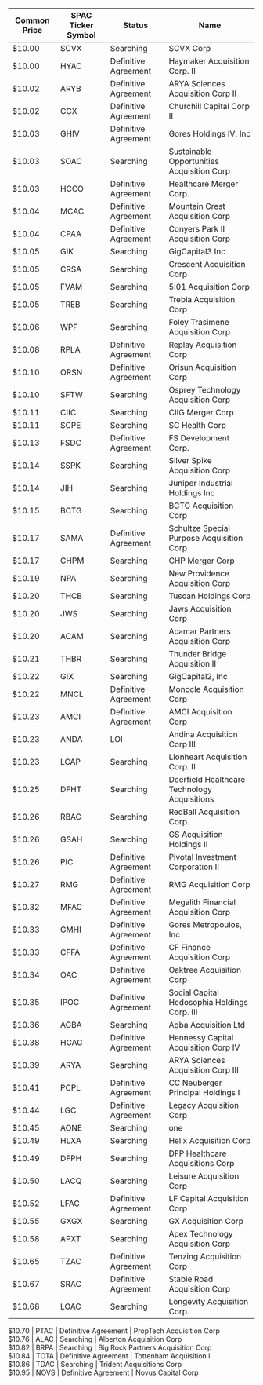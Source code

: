 Common Price  | SPAC Ticker Symbol | Status               | Name                                        
------------- | ------------------ | -------------------- | --------------------------------------------
$10.00        | SCVX               | Searching            | SCVX Corp                                   
$10.00        | HYAC               | Definitive Agreement | Haymaker Acquisition Corp. II               
$10.02        | ARYB               | Definitive Agreement | ARYA Sciences Acquisition Corp II           
$10.02        | CCX                | Definitive Agreement | Churchill Capital Corp II                   
$10.03        | GHIV               | Definitive Agreement | Gores Holdings IV, Inc                      
$10.03        | SOAC               | Searching            | Sustainable Opportunities Acquisition Corp  
$10.03        | HCCO               | Definitive Agreement | Healthcare Merger Corp.                     
$10.04        | MCAC               | Definitive Agreement | Mountain Crest Acquisition Corp             
$10.04        | CPAA               | Definitive Agreement | Conyers Park II Acquisition Corp            
$10.05        | GIK                | Searching            | GigCapital3 Inc                             
$10.05        | CRSA               | Searching            | Crescent Acquisition Corp                   
$10.05        | FVAM               | Searching            | 5:01 Acquisition Corp                       
$10.05        | TREB               | Searching            | Trebia Acquisition Corp                     
$10.06        | WPF                | Searching            | Foley Trasimene Acquisition Corp            
$10.08        | RPLA               | Definitive Agreement | Replay Acquisition Corp                     
$10.10        | ORSN               | Definitive Agreement | Orisun Acquisition Corp                     
$10.10        | SFTW               | Searching            | Osprey Technology Acquisition Corp          
$10.11        | CIIC               | Searching            | CIIG Merger Corp                            
$10.11        | SCPE               | Searching            | SC Health Corp                              
$10.13        | FSDC               | Definitive Agreement | FS Development Corp.                        
$10.14        | SSPK               | Searching            | Silver Spike Acquisition Corp               
$10.14        | JIH                | Searching            | Juniper Industrial Holdings Inc             
$10.15        | BCTG               | Searching            | BCTG Acquisition Corp                       
$10.17        | SAMA               | Definitive Agreement | Schultze Special Purpose Acquisition Corp   
$10.17        | CHPM               | Searching            | CHP Merger Corp                             
$10.19        | NPA                | Searching            | New Providence Acquisition Corp             
$10.20        | THCB               | Searching            | Tuscan Holdings Corp                        
$10.20        | JWS                | Searching            | Jaws Acquisition Corp                       
$10.20        | ACAM               | Searching            | Acamar Partners Acquisition Corp            
$10.21        | THBR               | Searching            | Thunder Bridge Acquisition II               
$10.22        | GIX                | Searching            | GigCapital2, Inc                            
$10.22        | MNCL               | Definitive Agreement | Monocle Acquisition Corp                    
$10.23        | AMCI               | Definitive Agreement | AMCI Acquisition Corp                       
$10.23        | ANDA               | LOI                  | Andina Acquisition Corp III                 
$10.23        | LCAP               | Searching            | Lionheart Acquisition Corp. II              
$10.25        | DFHT               | Searching            | Deerfield Healthcare Technology Acquisitions
$10.26        | RBAC               | Searching            | RedBall Acquisition Corp.                   
$10.26        | GSAH               | Searching            | GS Acquisition Holdings II                  
$10.26        | PIC                | Definitive Agreement | Pivotal Investment Corporation II           
$10.27        | RMG                | Definitive Agreement | RMG Acquisition Corp                        
$10.32        | MFAC               | Definitive Agreement | Megalith Financial Acquisition Corp         
$10.33        | GMHI               | Definitive Agreement | Gores Metropoulos, Inc                      
$10.33        | CFFA               | Definitive Agreement | CF Finance Acquisition Corp                 
$10.34        | OAC                | Definitive Agreement | Oaktree Acquisition Corp                    
$10.35        | IPOC               | Definitive Agreement | Social Capital Hedosophia Holdings Corp. III
$10.36        | AGBA               | Searching            | Agba Acquisition Ltd                        
$10.38        | HCAC               | Definitive Agreement | Hennessy Capital Acquisition Corp IV        
$10.39        | ARYA               | Searching            | ARYA Sciences Acquisition Corp III          
$10.41        | PCPL               | Definitive Agreement | CC Neuberger Principal Holdings I           
$10.44        | LGC                | Definitive Agreement | Legacy Acquisition Corp                     
$10.45        | AONE               | Searching            | one                                         
$10.49        | HLXA               | Searching            | Helix Acquisition Corp                      
$10.49        | DFPH               | Searching            | DFP Healthcare Acquisitions Corp            
$10.50        | LACQ               | Searching            | Leisure Acquisition Corp                    
$10.52        | LFAC               | Definitive Agreement | LF Capital Acquisition Corp                 
$10.55        | GXGX               | Searching            | GX Acquisition Corp                         
$10.58        | APXT               | Searching            | Apex Technology Acquisition Corp            
$10.65        | TZAC               | Definitive Agreement | Tenzing Acquisition Corp                    
$10.67        | SRAC               | Definitive Agreement | Stable Road Acquisition Corp                
$10.68        | LOAC               | Searching            | Longevity Acquisition Corp.
                
$10.70        | PTAC               | Definitive Agreement | PropTech Acquisition Corp                   
$10.76        | ALAC               | Searching            | Alberton Acquisition Corp                   
$10.82        | BRPA               | Searching            | Big Rock Partners Acquisition Corp          
$10.84        | TOTA               | Definitive Agreement | Tottenham Acquisition I                     
$10.86        | TDAC               | Searching            | Trident Acquisitions Corp                   
$10.95        | NOVS               | Definitive Agreement | Novus Capital Corp                          
